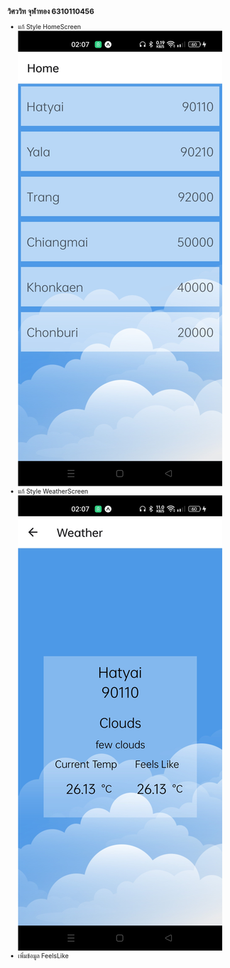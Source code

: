 ### วิศววิท จุฬาทอง 6310110456

- แก้ Style HomeScreen
![HomeScreen](./screenshot1.jpg)
- แก้ Style WeatherScreen
![WeatherScreen](./screenshot2.jpg)
- เพิ่มข้อมูล FeelsLike